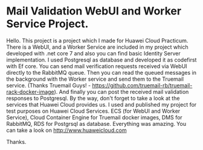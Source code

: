 # Mail Validation WebUI and Worker Service Project.

Hello. 
This project is a project which I made for Huawei Cloud Practicum. There is a WebUI, and a Worker Service are included in my project which developed with .net core 7 and also you can find basic Identity Server implementation. I used Postgresql as database and developed it as codefirst with Ef core. You can send mail verification requests received via WebUI directly to the RabbitMQ queue. Then you can read the queued messages in the background with the Worker service and send them to the Truemail service. (Thanks Truemail Guys! - https://github.com/truemail-rb/truemail-rack-docker-image). And finally you can post the received mail validation responses to Postgresql. By the way, don't forget to take a look at the services that Huawei Cloud provides us. I used and published my project for test purposes on Huawei Cloud Services. ECS (for WebUI and Worker Service), Cloud Container Engine for Truemail docker images,  DMS for RabbitMQ, RDS for Postgrsql as database. Everything was amazing. You can take a look on http://www.huaweicloud.com

Thanks.

